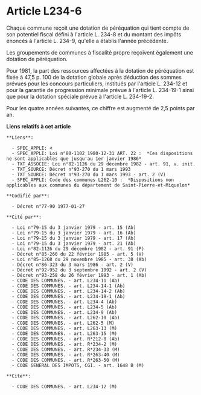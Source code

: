 # Article L234-6

Chaque commune reçoit une dotation de péréquation qui tient compte de son potentiel fiscal défini à l'article L. 234-8 et du
montant des impôts énoncés à l'article L. 234-9, qu'elle a établis l'année précédente.

Les groupements de communes à fiscalité propre reçoivent également une dotation de péréquation.

Pour 1981, la part des ressources affectées à la dotation de péréquation est fixée à 47,5 p. 100 de la dotation globale après
déduction des sommes prévues pour les concours particuliers, institués par l'article L. 234-12 et pour la garantie de
progression minimale prévue à l'article L. 234-19-1 ainsi que pour la dotation spéciale prévue à l'article L. 234-19-2.

Pour les quatre années suivantes, ce chiffre est augmenté de 2,5 points par an.

**Liens relatifs à cet article**

	**Liens**:

	  - SPEC_APPLI: <
	  - SPEC_APPLI: Loi n°80-1102 1980-12-31 ART. 22 :  *Ces dispositions ne sont applicables que jusqu'au 1er janvier 1986*
	  - TXT_ASSOCIE: Loi n°82-1126 du 29 décembre 1982 - art. 91, v. init.
	  - TXT_SOURCE: Décret n°93-270 du 1 mars 1993
	  - TXT_SOURCE: Décret n°93-270 du 1 mars 1993 - art. 2 (V)
	  - SPEC_APPLI: Code des communes L262-10 :  *Dispositions non applicables aux communes du département de Saint-Pierre-et-Miquelon*

	**Codifié par**:

	  - Décret n°77-90 1977-01-27

	**Cité par**:

	  - Loi n°79-15 du 3 janvier 1979 - art. 15 (Ab)
	  - Loi n°79-15 du 3 janvier 1979 - art. 16 (Ab)
	  - Loi n°79-15 du 3 janvier 1979 - art. 17 (Ab)
	  - Loi n°79-15 du 3 janvier 1979 - art. 21 (Ab)
	  - Loi n°82-1126 du 29 décembre 1982 - art. 91 (P)
	  - Décret n°85-260 du 22 février 1985 - art. 5 (V)
	  - Loi n°85-1268 du 29 novembre 1985 - art. 38 (Ab)
	  - Décret n°86-323 du 3 mars 1986 - art. 2 (V)
	  - Décret n°92-952 du 3 septembre 1992 - art. 2 (V)
	  - Décret n°93-258 du 26 février 1993 - art. 1 (Ab)
	  - CODE DES COMMUNES. - art. L234-11 (Ab)
	  - CODE DES COMMUNES. - art. L234-14-1 (Ab)
	  - CODE DES COMMUNES. - art. L234-14-2 (Ab)
	  - CODE DES COMMUNES. - art. L234-19-1 (Ab)
	  - CODE DES COMMUNES. - art. L234-4 (Ab)
	  - CODE DES COMMUNES. - art. L234-5 (Ab)
	  - CODE DES COMMUNES. - art. L234-9 (Ab)
	  - CODE DES COMMUNES. - art. L262-10 (Ab)
	  - CODE DES COMMUNES. - art. L262-5 (M)
	  - CODE DES COMMUNES. - art. L263-13 (M)
	  - CODE DES COMMUNES. - art. L263-15 (M)
	  - CODE DES COMMUNES. - art. R*212-8 (Ab)
	  - CODE DES COMMUNES. - art. R*234-2 (M)
	  - CODE DES COMMUNES. - art. R*234-33 (M)
	  - CODE DES COMMUNES. - art. R*263-40 (M)
	  - CODE DES COMMUNES. - art. R*263-50 (M)
	  - CODE GENERAL DES IMPOTS, CGI. - art. 1648 B (M)

	**Cite**:

	  - CODE DES COMMUNES. - art. L234-12 (M)
